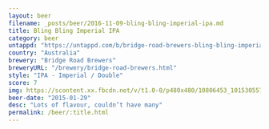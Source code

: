 ```yaml
---
layout: beer
filename: _posts/beer/2016-11-09-bling-bling-imperial-ipa.md
title: Bling Bling Imperial IPA
category: beer
untappd: "https://untappd.com/b/bridge-road-brewers-bling-bling-imperial-ipa/313884"
country: "Australia"
brewery: "Bridge Road Brewers"
breweryURL: "/brewery/bridge-road-brewers.html"
style: "IPA - Imperial / Double"
score: 7
img: https://scontent.xx.fbcdn.net/v/t1.0-0/p480x480/10806453_10153055749418745_7326451586089018048_n.jpg?oh=e9883f48111cce19866a9db190a44096&oe=5B1BEB71
beer-date: "2015-01-29"
desc: "Lots of flavour, couldn’t have many"
permalink: /beer/:title.html
---
```

